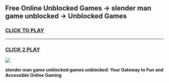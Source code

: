 
## Free Online Unblocked Games → slender man game unblocked → Unblocked Games
<h3>
<a href="https://premium.freeplayer.one?title=slender_man_game_unblocked&ref=21F">CLICK TO PLAY</a></h3>
<hr>

<h3>
<a href="https://premium.freeplayer.one?title=slender_man_game_unblocked&ref=21F">CLICK 2 PLAY</a>
  
</h3>

<a href="https://premium.freeplayer.one?title=slender_man_game_unblocked&ref=21F/"><img src="https://clearcache.store/games.png"></a>


**slender man game unblocked games unblocked: Your Gateway to Fun and Accessible Online Gaming**
